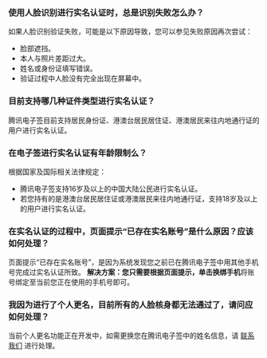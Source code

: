 ### 使用人脸识别进行实名认证时，总是识别失败怎么办？
如果人脸识别验证失败，可能是以下原因导致，您可以参见失败原因再次尝试：
- 脸部遮挡。
- 本人与照片差距过大。
- 姓名或身份证填写错误。
- 验证过程中人脸没有完全出现在屏幕中。

### 目前支持哪几种证件类型进行实名认证？
腾讯电子签目前支持居民身份证、港澳台居民居住证、港澳居民来往内地通行证的用户进行实名认证。

### 在电子签进行实名认证有年龄限制么？
根据国家及国际相关法律规定：
- 腾讯电子签支持16岁及以上的中国大陆公民进行实名认证。
- 若您持有的是港澳台居民居住证或港澳居民来往内地通行证，支持18岁及以上的用户进行实名认证。

### 在实名认证的过程中，页面提示“已存在实名账号”是什么原因？应该如何处理？
页面提示“已存在实名账号”，是因为系统发现您之前已在腾讯电子签中用其他手机号完成过实名认证所致。
**解决方案：**您只需要根据页面提示，单击**换绑手机**将账号绑定至当前您正在使用的手机号即可。

### 我因为进行了个人更名，目前所有的人脸核身都无法通过了，请问应如何处理？
当前个人更名功能正在开发中，如需更换您在腾讯电子签中的姓名信息，请 [联系我们](https://cloud.tencent.com/document/product/1323/59638) 进行处理。
